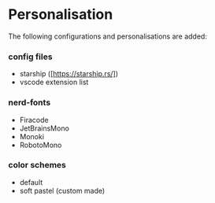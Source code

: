 # Personalisation
The following configurations and personalisations are added:

### config files
- starship ([https://starship.rs/])
- vscode extension list
  
### nerd-fonts
- Firacode
- JetBrainsMono
- Monoki
- RobotoMono

### color schemes
- default
- soft pastel (custom made)

